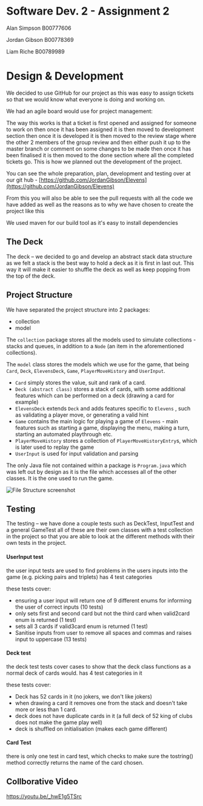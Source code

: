 # Software Dev. 2 - Assignment 2

Alan Simpson B00777606

Jordan Gibson B00778369

Liam Riche B00789989


# Design & Development 

We decided to use GitHub for our project as this was easy to assign tickets so that we would know what everyone is doing and working on.

We had an agile board would use for project management:

The way this works is that a ticket is first opened and assigned for someone to work on then once it has been assigned it is then moved to development section then once it is developed it is then moved to the review stage where the other 2 members of the group review and then either push it up to the master branch or comment on some changes to be made then once it has been finalised it is then moved to the done section where all the completed tickets go. This is how we planned out the development of the project.

You can see the whole preparation, plan, development and testing over at our git hub - [https://github.com/JordanGibson/Elevens](https://github.com/JordanGibson/Elevens)

From this you will also be able to see the pull requests with all the code we have added as well as the reasons as to why we have chosen to create the project like this

We used maven for our build tool as it's easy to install dependencies

## The Deck

The deck – we decided to go and develop an abstract stack data structure as we felt a stack is the best way to hold a deck as it is first in last out. This way it will make it easier to shuffle the deck as well as keep popping from the top of the deck.

## Project Structure

We have separated the project structure into 2 packages:

- collection
- model

The `collection` package stores all the models used to simulate collections - stacks and queues, in addition to a `Node` (an item in the aforementioned collections). 

The `model` class stores the models which we use for the game, that being `Card`, `Deck`, `ElevensDeck`, `Game`, `PlayerMoveHistory` and `UserInput`.

- `Card` simply stores the value, suit and rank of a card.
- `Deck (abstract class)` stores a stack of cards, with some additional features which can be performed on a deck (drawing a card for example)
- `ElevensDeck` extends `Deck` and adds features specific to `Elevens` , such as validating a player move, or generating a valid hint
- `Game` contains the main logic for playing a game of `Elevens` - main features such as starting a game, displaying the menu, making a turn, starting an automated playthrough etc.
- `PlayerMoveHistory` stores a collection of `PlayerMoveHistoryEntry`s, which is later used to replay the game
- `UserInput` is used for input validation and parsing

The only Java file not contained within a package is `Program.java` which was left out by design as it is the file which accesses all of the other classes. It is the one used to run the game.

![File Structure screenshot](https://i.snipboard.io/w67NuY.jpg)

## Testing

The testing – we have done a couple tests such as DeckTest, InputTest and a general GameTest all of these are their own classes with a test collection in the project so that you are able to look at the different methods with their own tests in the project.

#### UserInput test

the user input tests are used to find problems in the users inputs into the game (e.g. picking pairs and triplets)
has 4 test categories

these tests cover:
* ensuring a user input will return one of 9 different enums for informing the user of correct inputs (10 tests)
* only sets first and second card but not the third card when valid2card enum is returned (1 test)
* sets all 3 cards if valid3card enum is returned (1 test)
* Sanitise inputs from user to remove all spaces and commas and raises input to uppercase (13 tests)

#### Deck test

the deck test tests cover cases to show that the deck class functions as a normal deck of cards would.
has 4 test categories in it 

these tests cover:
* Deck has 52 cards in it (no jokers, we don't like jokers)
* when drawing a card it removes one from the stack and doesn't take more or less than 1 card.
* deck does not have duplicate cards in it (a full deck of 52 king of clubs does not make the game play well)
* deck is shuffled on initialisation (makes each game different)

#### Card Test

there is only one test in card test, which checks to make sure the tostring() method correctly returns the name of the card chosen.

## Collborative Video

https://youtu.be/_hwE1g5TSrc
